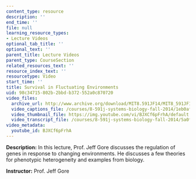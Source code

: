 ```yaml
---
content_type: resource
description: ''
end_time: ''
file: null
learning_resource_types:
- Lecture Videos
optional_tab_title: ''
optional_text: ''
parent_title: Lecture Videos
parent_type: CourseSection
related_resources_text: ''
resource_index_text: ''
resourcetype: Video
start_time: ''
title: Survival in Fluctuating Environments
uid: 98c34715-802b-2bbd-b372-552a0c870720
video_files:
  archive_url: http://www.archive.org/download/MIT8.591JF14/MIT8_591JF14_lec19_300k.mp4
  video_captions_file: /courses/8-591j-systems-biology-fall-2014/1eb0af3615385d2fa10f779f8502d0bf_BJXCf6pFrhA.vtt
  video_thumbnail_file: https://img.youtube.com/vi/BJXCf6pFrhA/default.jpg
  video_transcript_file: /courses/8-591j-systems-biology-fall-2014/5a0f7b731822c974853a5bd12707148a_BJXCf6pFrhA.pdf
video_metadata:
  youtube_id: BJXCf6pFrhA
---
```


**Description:** In this lecture, Prof. Jeff Gore discusses the regulation of genes in response to changing environments. He discusses a few theories for phenotypic heterogeneity and examples from biology.

**Instructor:** Prof. Jeff Gore
